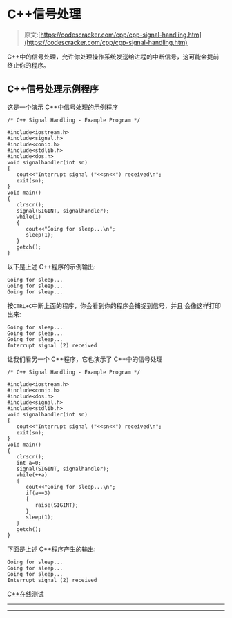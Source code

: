 # C++信号处理

> 原文:[https://codescracker.com/cpp/cpp-signal-handling.htm](https://codescracker.com/cpp/cpp-signal-handling.htm)

C++中的信号处理，允许你处理操作系统发送给进程的中断信号，这可能会提前终止你的程序。

## C++信号处理示例程序

这是一个演示 C++中信号处理的示例程序

```
/* C++ Signal Handling - Example Program */

#include<iostream.h>
#include<signal.h>
#include<conio.h>
#include<stdlib.h>
#include<dos.h>
void signalhandler(int sn)
{
   cout<<"Interrupt signal ("<<sn<<") received\n";
   exit(sn);
}
void main()
{
   clrscr();
   signal(SIGINT, signalhandler);
   while(1)
   {
      cout<<"Going for sleep...\n";
      sleep(1);
   }
   getch();
}
```

以下是上述 C++程序的示例输出:

```
Going for sleep...
Going for sleep...
Going for sleep...
```

按`CTRL+C`中断上面的程序，你会看到你的程序会捕捉到信号，并且 会像这样打印出来:

```
Going for sleep...
Going for sleep...
Going for sleep...
Interrupt signal (2) received
```

让我们看另一个 C++程序，它也演示了 C++中的信号处理

```
/* C++ Signal Handling - Example Program */

#include<iostream.h>
#include<conio.h>
#include<dos.h>
#include<signal.h>
#include<stdlib.h>
void signalhandler(int sn)
{
   cout<<"Interrupt signal ("<<sn<<") received\n";
   exit(sn);
}
void main()
{
   clrscr();
   int a=0;
   signal(SIGINT, signalhandler);
   while(++a)
   {
      cout<<"Going for sleep...\n";
      if(a==3)
      {
         raise(SIGINT);
      }
      sleep(1);
   }
   getch();
}
```

下面是上述 C++程序产生的输出:

```
Going for sleep...
Going for sleep...
Going for sleep...
Interrupt signal (2) received
```

[C++在线测试](/exam/showtest.php?subid=3)

* * *

* * *